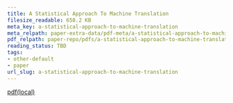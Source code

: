 ```yaml
---
title: A Statistical Approach To Machine Translation
filesize_readable: 658.2 KB
meta_key: a-statistical-approach-to-machine-translation
meta_relpath: paper-extra-data/pdf-meta/a-statistical-approach-to-machine-translation.yaml
pdf_relpath: paper-repo/pdfs/a-statistical-approach-to-machine-translation.pdf
reading_status: TBD
tags:
- other-default
- paper
url_slug: a-statistical-approach-to-machine-translation
---
```


[pdf(local)](../../paper-repo/pdfs/a-statistical-approach-to-machine-translation.pdf)

